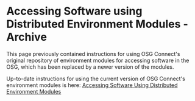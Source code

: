 
[title]: - "Accessing Software using Distributed Environment Modules - Archive"
 

# Accessing Software using Distributed Environment Modules - Archive

This page previously contained instructions for using OSG Connect's 
original repository of environment modules for accessing software in the OSG, 
which has been replaced by a newer version of the modules. 

Up-to-date instructions for using the current version of OSG Connect's 
environment modules is here: [Accessing Software Using Distributed Environment Modules][new-modules]

[new-modules]: 12000048518
